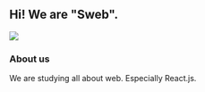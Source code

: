 ## Hi! We are "Sweb".
<img src="https://github.com/KGU-REACT/.github/blob/master/profile/sweb_banner.png"/>

### About us
We are studying all about web. Especially React.js.
